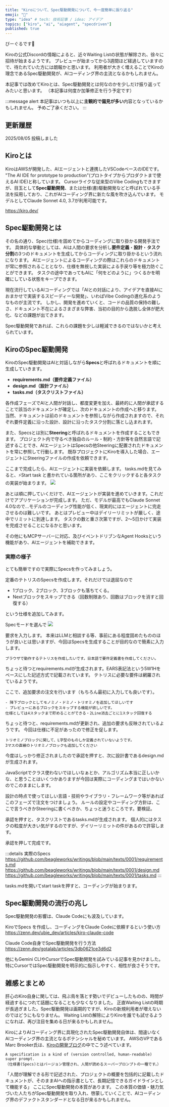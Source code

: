 ```yaml
---
title: "Kiroについて、Spec駆動開発について、今一度簡単に振り返る"
emoji: "🐄"
type: "idea" # tech: 技術記事 / idea: アイデア
topics: ["kiro", "ai", "aiagent", "specdriven"]
published: true
---
```


びーぐるです🐶

Kiroの公式Discordの情報によると、近々Waiting Listの状態が解除され、徐々に招待が始まるようです。
プレビューが始まってから3週間ほど経過していますので、待たれていた方には朗報かと思います。
利用者が大きく増えることでKiroの理念であるSpec駆動開発が、AIコーディング界の主流となるかもしれません。

本記事では改めてKiroとは、Spec駆動開発とは何なのかを少しだけ振り返ってみたいと思います。
（本記事は何度か加筆修正を行う予定です）

:::message alert
本記事はいつも以上に**主観的で偏見が多い**内容となっているかもしれません。
予めご了承ください。
:::

## 更新履歴
2025/08/05 投稿しました

## Kiroとは

KiroはAWSが開発した、AIエージェントと連携したVSCodeベースのIDEです。
"The AI IDE for prototype to production"(プロトタイプからプロダクトまで使えるAI IDE)と称しています。
Cursorライクな従来型のVibe Codingもできますが、目玉として**Spec駆動開発**、または仕様(書)駆動開発などと呼ばれている手法を採用しており、これがAIコーディング界に新たな風を吹き込んでいます。
モデルとしてClaude Sonnet 4.0, 3.7が利用可能です。

https://kiro.dev/

## Spec駆動開発とは

その名の通り、Spec(仕様)を固めてからコーディングに取り掛かる開発手法です。
具体的な挙動としては、AIは人間の要求を分析し**要件定義**・**設計**・**タスク分割**の3つのドキュメントを生成してからコーディングに取り掛かるという流れになります。
AIエージェントによるコーディングの際はこれらのドキュメントが常に参照されることとなり、仕様を無視した実装による手戻り等を極力防ぐことができます。
タスクの途中であってもAIに「何をどのように」つくるかを明確にしている状態をキープできます。

現在流行しているAIコーディングでは「AIとの対話により、アイデアを直接AIにおまかせで実装するスピーディーな開発」、いわばVibe Codingの進化系のようなものが主流です。
しかし、開発を進めていくと、コードの品質の保持の難しさ、ドキュメント不在によるさまざまな弊害、当初の目的から逸脱し全体が肥大化、などの課題が出てきます。

Spec駆動開発であれば、これらの課題を少しは軽減できるのではないかと考えられています。

## KiroのSpec駆動開発

KiroのSpec駆動開発はAIと対話しながら**Specs**と呼ばれるドキュメントを順に生成していきます。
- **requirements.md（要件定義ファイル）**
- **design.md（設計ファイル）**
- **tasks.md（タスクリストファイル）**

各作成フェーズでAIと人間が対話し、都度変更を加え、最終的に人間が承認することで該当のドキュメントが確定し、次のドキュメントの作成へと移ります。
当然、ドキュメントは前のドキュメントを参照しながら作成されますので、それぞれ要件定義に沿った設計、設計に沿ったタスク分割に落とし込まれます。

また、Specsとは別に**Steering**と呼ばれるドキュメントを作成することもできます。
プロジェクト内で守るべき独自のルール・制約・方針等を自然言語で記述することでき、AIエージェントはSpecsの他Steeringに配置されたドキュメントを常に参照して行動します。
既存プロジェクトにKiroを導入した場合、エージェントにSteeringファイルの作成を依頼できます。

ここまで完成したら、AIエージェントに実装を依頼します。
tasks.mdを見てみると、⚡️Start task と書かれている箇所があり、ここをクリックすると各タスクの実装が始まります。
![](/images/img0004.png)

あとは順に押していくだけで、AIエージェントが実装を進めていきます。これだけでアプリケーションが完成します。
ただ、モデルが最高でもClaude Sonnet 4.0なので…モデルのコーディング性能が低く、現実的にはエージェントに完走させるのは難しいです。 
あとはプレビュー中はデイリーリミットが厳しく、途中でリミットに到達します。
タスクの数と重さ次第ですが、2～5日かけて実装を完成させることになるかと思います。

その他にもMCPサーバーに対応、及びイベントドリブンなAgent Hooksという機能があり、AIエージェントを補助できます。

### 実際の様子

とても簡単ですので実際にSpecsを作ってみましょう。

定番のテトリスのSpecsを作成します。それだけでは退屈なので
- 1ブロック、2ブロック、3ブロックも落ちてくる。
- Nextブロックをスキップできる（回数制限あり、回数はブロックを消すと回復する）

という仕様を追加してみます。

Specモードを選んで
![](/images/img0005.png)

要求を入力します。
本来はLLMと相談する等、事前にある程度固めたもののほうが良いとは思いますが、今回はSpecsを生成することが目的なので簡素に入力します。

```
ブラウザで動作するテトリスを作成したいです。日本語で要件定義書を作成してください。
```

ちょっと待つとrequirements.mdが生成されます。EARS表記法という5W1Hをベースにした記述方式で記載されています。
テトリスに必要な要件は網羅されているようです。

ここで、追加要求の注文を行います（もちろん最初に入力しても良いです）。

```
- 降下ブロックとしてモノミノ・ドミノ・トリオミノを追加してほしいです
- プレビューにあるブロックをスキップする機能が欲しいです。
仕様としては4スタックまで貯めることができる・2Line消去ごとに1スタック回復する
```

ちょっと待つと、requirements.mdが更新され、追加の要求も反映されているようです。
今回は仕様に不足があったので修正を促します。

```
トリオミノブロックに関して、L字型のものしか定義されていないようです。
3マスの直線のトリオミノブロックも追加してください
```

今度はしっかり修正されましたので承認を押すと、次に設計書であるdesign.mdが生成されます。

JavaScriptでクラス使わないでほしいなぁとか、アルゴリズム本当に正しいかな、と思うことはいくつかありますが今回は実際にコーディングまではいかないのでこのままにします。

設計の時点で使ってほしい言語・技術やライブラリ・フレームワーク等があればこのフェーズで注文をつけましょう。
ルールの設定やコーディング方針は、ここで言うべきかSteeringに書くべきか、ちょっと迷うところです。要検証。

承認を押すと、タスクリストであるtasks.mdが生成されます。
個人的にはタスクの粒度が大きい気がするのですが、デイリーリミットの件があるので許容します。

承認を押して完成です。

:::details 実際のSpecs
https://github.com/beagleworks/writings/blob/main/texts/0001/requirements.md
https://github.com/beagleworks/writings/blob/main/texts/0001/design.md
https://github.com/beagleworks/writings/blob/main/texts/0001/tasks.md
:::

tasks.mdを開いてstart taskを押すと、コーディングが始まります。


## Spec駆動開発の流行の兆し

Spec駆動開発の影響は、Claude Codeにも波及しています。

KiroでSpecs を作成し、コーディングをClaude Codeに依頼するという使い方
https://zenn.dev/ubie_dev/articles/kiro-claude-code

Claude Code自身でSpec駆動開発を行う方法
https://zenn.dev/gotalab/articles/3db0621ce3d6d2

他にもGemini CLIやCursorでSpec駆動開発を試みている記事を見かけました。
特にCursorではSpec駆動開発を明示的に指示しやすく、相性が良さそうです。

## 雑感とまとめ

肝心のKiro自身に関しては、飛ぶ鳥を落とす勢いでデビューしたものの、時間が経過するにつれて話題になることも少なくなりました。
正直Waiting Listの時期が長過ぎました。Spec駆動開発は画期的ですが、Kiroの新規利用者が増えないのではどうにもなりません。
Waiting Listの解除によりKiroを誰でも試せるようになれば、再び注目を集める日が来るかもしれません。

KiroによりAIコーディング界に具現化されたSpec駆動開発自体は、間違いなくAIコーディング界の主流となるポテンシャルを秘めています。
AWSのVPであるMarc Brooker氏は、[Kiroの開発ブログ](https://kiro.dev/blog/kiro-and-the-future-of-software-development/)の中でこう述べています。
```
A specification is a kind of (version controlled, human-readable) super prompt.
（仕様書(Specs)とはバージョン管理され、人間が読めるスーパープロンプトの一種です。）
```
「人間が理解できる形で記述された、プロジェクトの概要を包括的に記載したドキュメントが、そのままAIへの指示書として、長期記憶できるガイドラインとして機能する」
ここにSpec駆動開発の本質があります。
この本質の価値・魅力気づいた人たちがSpec駆動開発を取り入れ、啓蒙していくことで、AIコーディング界のデファクトスタンダードとなる日が来るかもしれません。